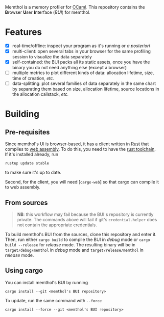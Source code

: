 Memthol is a memory profiler for [OCaml]. This repository contains the **B**rowser **U**ser
**I**nterface (*BUI*) for memthol.

# Features

- [x] real-time/offline: inspect your program as it's running or *a posteriori*
- [x] multi-client: open several tabs in your browser for the same profiling session to visualize
    the data separately
- [x] self-contained: the BUI packs all its static assets, once you have the binary you do not need
    anything else (except a browser)
- [ ] multiple metrics to plot different kinds of data: allocation lifetime, size, time of creation,
    *etc.*
- [ ] data-splitting: plot several families of data separately in the same chart by separating them
    based on size, allocation lifetime, source locations in the allocation callstack, *etc.*

# Building

## Pre-requisites

Since memthol's UI is browser-based, it has a client written in [Rust] that compiles to [web
assembly]. To do this, you need to have the [rust toolchain]. If it's installed already, run

```
rustup update stable
```

to make sure it's up to date.

Second, for the client, you will need [`cargo-web`] so that cargo can compile it to web assembly.

## From sources

> **NB**: this workflow may fail because the BUI's repository is currently private. The commands
> above will fail if git's `credential.helper` does not contain the appropriate credentials.

To build memthol's BUI from the sources, clone this repository and enter it. Then, run either `cargo
build` to compile the BUI in *debug* mode or `cargo build --release` for *release* mode. The
resulting binary will be in `target/debug/memthol` in *debug* mode and `target/release/memthol` in
*release* mode.

## Using cargo

You can install memthol's BUI by running

```
cargo install --git <memthol's BUI repository>
```

To update, run the same command with `--force`

```
cargo install --force --git <memthol's BUI repository>
```

[OCaml]: https://ocaml.org/ (OCaml official page)
[web assembly]: https://webassembly.org/ (Web Assembly official page)
[Rust]: https://www.rust-lang.org/ (Rust official page)
[rust toolchain]: https://www.rust-lang.org/tools/install (Rust installation instructions)
[`cargo web`]: https://crates.io/crates/cargo-web (Cargo-web on crates.io)